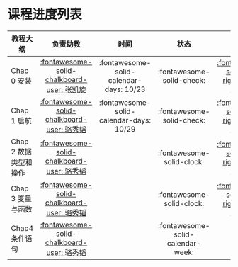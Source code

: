 # 课程进度列表

| 教程大纲               |                                负责助教                                |                   时间                   |               状态               |                                链接                                |
| ---------------------- | :--------------------------------------------------------------------: | :--------------------------------------: | :-------------------------------: | :-----------------------------------------------------------------: |
| Chap 0 安装            |  [:fontawesome-solid-chalkboard-user: 张凯旋](https://github.com/zarjun)  | :fontawesome-solid-calendar-days: 10/23 |     :fontawesome-solid-check:     | [:fontawesome-solid-up-right-from-square:](./schedule_detail/chap0.md) |
| Chap 1 启航            | [:fontawesome-solid-chalkboard-user: 骆秀韬](https://github.com/anine09) | :fontawesome-solid-calendar-days: 10/29 |     :fontawesome-solid-check:     | [:fontawesome-solid-up-right-from-square:](./schedule_detail/chap1.md) |
| Chap 2 数据类型和操作 | [:fontawesome-solid-chalkboard-user: 骆秀韬](https://github.com/anine09) |                                          |     :fontawesome-solid-clock:     | [:fontawesome-solid-up-right-from-square:](./schedule_detail/chap2.md) |
| Chap 3 变量与函数      | [:fontawesome-solid-chalkboard-user: 骆秀韬](https://github.com/anine09) |                                          |     :fontawesome-solid-clock:     | [:fontawesome-solid-up-right-from-square:](./schedule_detail/chap2.md) |
| Chap4 条件语句         | [:fontawesome-solid-chalkboard-user: 骆秀韬](https://github.com/anine09) |                                          | :fontawesome-solid-calendar-week: |                                                                    |

